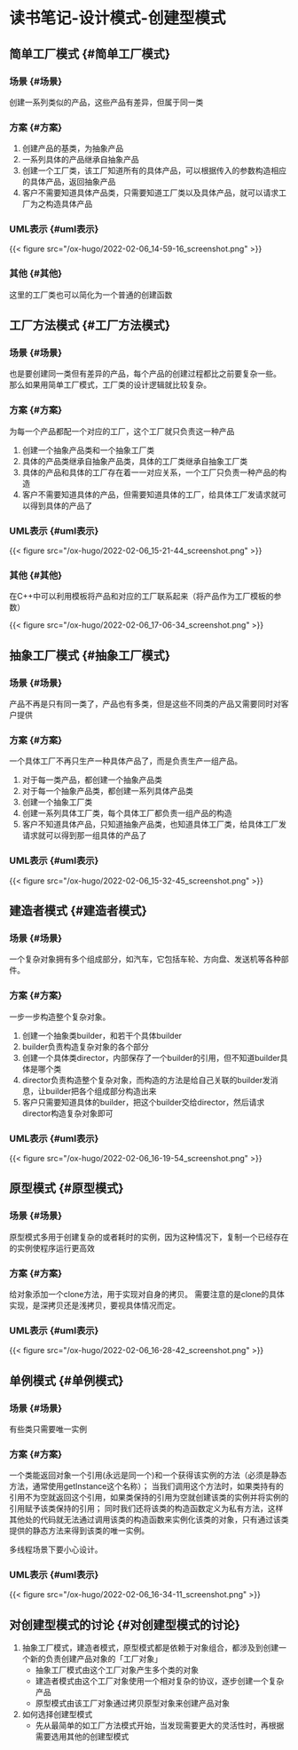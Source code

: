 # 读书笔记-设计模式-创建型模式


## 简单工厂模式 {#简单工厂模式}


### 场景 {#场景}

创建一系列类似的产品，这些产品有差异，但属于同一类


### 方案 {#方案}

1.  创建产品的基类，为抽象产品
2.  一系列具体的产品继承自抽象产品
3.  创建一个工厂类，该工厂知道所有的具体产品，可以根据传入的参数构造相应的具体产品，返回抽象产品
4.  客户不需要知道具体产品类，只需要知道工厂类以及具体产品，就可以请求工厂为之构造具体产品


### UML表示 {#uml表示}

{{< figure src="/ox-hugo/2022-02-06_14-59-16_screenshot.png" >}}


### 其他 {#其他}

这里的工厂类也可以简化为一个普通的创建函数


## 工厂方法模式 {#工厂方法模式}


### 场景 {#场景}

也是要创建同一类但有差异的产品，每个产品的创建过程都比之前要复杂一些。
那么如果用简单工厂模式，工厂类的设计逻辑就比较复杂。


### 方案 {#方案}

为每一个产品都配一个对应的工厂，这个工厂就只负责这一种产品

1.  创建一个抽象产品类和一个抽象工厂类
2.  具体的产品类继承自抽象产品类，具体的工厂类继承自抽象工厂类
3.  具体的产品和具体的工厂存在着一一对应关系，一个工厂只负责一种产品的构造
4.  客户不需要知道具体的产品，但需要知道具体的工厂，给具体工厂发请求就可以得到具体的产品了


### UML表示 {#uml表示}

{{< figure src="/ox-hugo/2022-02-06_15-21-44_screenshot.png" >}}


### 其他 {#其他}

在C++中可以利用模板将产品和对应的工厂联系起来（将产品作为工厂模板的参数）

{{< figure src="/ox-hugo/2022-02-06_17-06-34_screenshot.png" >}}


## 抽象工厂模式 {#抽象工厂模式}


### 场景 {#场景}

产品不再是只有同一类了，产品也有多类，但是这些不同类的产品又需要同时对客户提供


### 方案 {#方案}

一个具体工厂不再只生产一种具体产品了，而是负责生产一组产品。

1.  对于每一类产品，都创建一个抽象产品类
2.  对于每一个抽象产品类，都创建一系列具体产品类
3.  创建一个抽象工厂类
4.  创建一系列具体工厂类，每个具体工厂都负责一组产品的构造
5.  客户不知道具体产品，只知道抽象产品类，也知道具体工厂类，给具体工厂发请求就可以得到那一组具体的产品了


### UML表示 {#uml表示}

{{< figure src="/ox-hugo/2022-02-06_15-32-45_screenshot.png" >}}


## 建造者模式 {#建造者模式}


### 场景 {#场景}

一个复杂对象拥有多个组成部分，如汽车，它包括车轮、方向盘、发送机等各种部件。


### 方案 {#方案}

一步一步构造整个复杂对象。

1.  创建一个抽象类builder，和若干个具体builder
2.  builder负责构造复杂对象的各个部分
3.  创建一个具体类director，内部保存了一个builder的引用，但不知道builder具体是哪个类
4.  director负责构造整个复杂对象，而构造的方法是给自己关联的builder发消息，让builder把各个组成部分构造出来
5.  客户只需要知道具体的builder，把这个builder交给director，然后请求director构造复杂对象即可


### UML表示 {#uml表示}

{{< figure src="/ox-hugo/2022-02-06_16-19-54_screenshot.png" >}}


## 原型模式 {#原型模式}


### 场景 {#场景}

原型模式多用于创建复杂的或者耗时的实例，因为这种情况下，复制一个已经存在的实例使程序运行更高效


### 方案 {#方案}

给对象添加一个clone方法，用于实现对自身的拷贝。
需要注意的是clone的具体实现，是深拷贝还是浅拷贝，要视具体情况而定。


### UML表示 {#uml表示}

{{< figure src="/ox-hugo/2022-02-06_16-28-42_screenshot.png" >}}


## 单例模式 {#单例模式}


### 场景 {#场景}

有些类只需要唯一实例


### 方案 {#方案}

一个类能返回对象一个引用(永远是同一个)和一个获得该实例的方法（必须是静态方法，通常使用getInstance这个名称）；
当我们调用这个方法时，如果类持有的引用不为空就返回这个引用，如果类保持的引用为空就创建该类的实例并将实例的引用赋予该类保持的引用；
同时我们还将该类的构造函数定义为私有方法，这样其他处的代码就无法通过调用该类的构造函数来实例化该类的对象，只有通过该类提供的静态方法来得到该类的唯一实例。

多线程场景下要小心设计。


### UML表示 {#uml表示}

{{< figure src="/ox-hugo/2022-02-06_16-34-11_screenshot.png" >}}


## 对创建型模式的讨论 {#对创建型模式的讨论}

1.  抽象工厂模式，建造者模式，原型模式都是依赖于对象组合，都涉及到创建一个新的负责创建产品对象的「工厂对象」
    -   抽象工厂模式由这个工厂对象产生多个类的对象
    -   建造者模式由这个工厂对象使用一个相对复杂的协议，逐步创建一个复杂产品
    -   原型模式由该工厂对象通过拷贝原型对象来创建产品对象
2.  如何选择创建型模式
    -   先从最简单的如工厂方法模式开始，当发现需要更大的灵活性时，再根据需要选用其他的创建型模式

